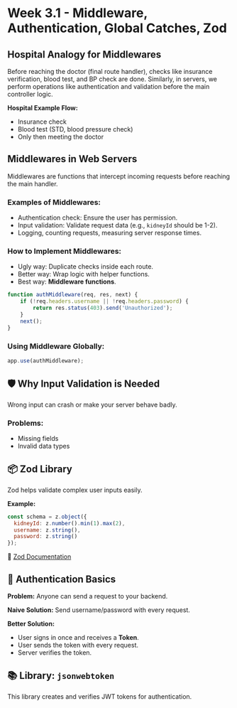 # Week 3.1 - Middleware, Authentication, Global Catches, Zod

## Hospital Analogy for Middlewares
Before reaching the doctor (final route handler), checks like insurance verification, blood test, and BP check are done. Similarly, in servers, we perform operations like authentication and validation before the main controller logic.

**Hospital Example Flow:**
- Insurance check
- Blood test (STD, blood pressure check)
- Only then meeting the doctor

## Middlewares in Web Servers
Middlewares are functions that intercept incoming requests before reaching the main handler.

### Examples of Middlewares:
- Authentication check: Ensure the user has permission.
- Input validation: Validate request data (e.g., `kidneyId` should be 1-2).
- Logging, counting requests, measuring server response times.

### How to Implement Middlewares:
- Ugly way: Duplicate checks inside each route.
- Better way: Wrap logic with helper functions.
- Best way: **Middleware functions**.

```js
function authMiddleware(req, res, next) {
    if (!req.headers.username || !req.headers.password) {
        return res.status(403).send('Unauthorized');
    }
    next();
}
```

### Using Middleware Globally:
```js
app.use(authMiddleware);
```

## 🛡 Why Input Validation is Needed
Wrong input can crash or make your server behave badly.

### Problems:
- Missing fields
- Invalid data types

## 📦 Zod Library
Zod helps validate complex user inputs easily.

**Example:**
```js
const schema = z.object({
  kidneyId: z.number().min(1).max(2),
  username: z.string(),
  password: z.string()
});
```

🔗 [Zod Documentation](https://zod.dev/?id=basic-usage)

## 🔐 Authentication Basics
**Problem:** Anyone can send a request to your backend.

**Naive Solution:** Send username/password with every request.

**Better Solution:**
- User signs in once and receives a **Token**.
- User sends the token with every request.
- Server verifies the token.

## 📚 Library: `jsonwebtoken`
This library creates and verifies JWT tokens for authentication.

